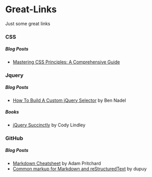 # Great-Links
Just some great links



### CSS

##### Blog Posts
* [Mastering CSS Principles: A Comprehensive Guide](https://www.smashingmagazine.com/mastering-css-principles-comprehensive-reference-guide/)




### Jquery

##### Blog Posts

* [How To Build A Custom jQuery Selector](http://www.bennadel.com/blog/1457-how-to-build-a-custom-jquery-selector.htm) by Ben Nadel

##### Books
* [jQuery Succinctly](http://weeklymirror.com.np/files/download/jQuery_Succinctly.pdf) by Cody Lindley



### GitHub

##### Blog Posts
* [Markdown Cheatsheet](https://github.com/adam-p/markdown-here/wiki/Markdown-Cheatsheet) by Adam Pritchard
* [Common markup for Markdown and reStructuredText](https://gist.github.com/dupuy/1855764) by dupuy










